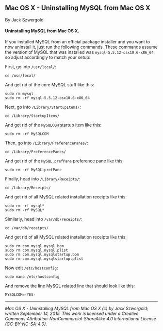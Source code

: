 ## Mac OS X - Uninstalling MySQL from Mac OS X

By Jack Szwergold

#### Uninstalling MySQL from Mac OS X.

If you installed MySQL from an official package installer and you want to now uninstall it, just run the following commands. These commands assume the version of MySQL that was installed was `mysql-5.5.12-osx10.6-x86_64` so adjust accordingly to match your setup:

First, go into `/usr/local/`:

	cd /usr/local/

And get rid of the core MySQL stuff like this:
	
	sudo rm mysql	
	sudo rm -rf mysql-5.5.12-osx10.6-x86_64

Next, go into `/Library/StartupItems/`:

	cd /Library/StartupItems/
	
And get rid of the `MySQLCOM` startup item like this:

	sudo rm -rf MySQLCOM
	
Then, go into `/Library/PreferencePanes/`:

	cd /Library/PreferencePanes/
	
And get rid of the `MySQL.prefPane` preference pane like this:

	sudo rm -rf MySQL.prefPane

Finally, head into `/Library/Receipts/`:

	cd /Library/Receipts/

And get rid of all MySQL related installation receipts like this:

	sudo rm -rf mysql*	
	sudo rm -rf MySQL*

Similarly, head into `/var/db/receipts/`:

	cd /var/db/receipts/

And get rid of all MySQL related installation receipts like this:

	sudo rm com.mysql.mysql.bom
	sudo rm com.mysql.mysql.plist
	sudo rm com.mysql.mysqlstartup.bom
	sudo rm com.mysql.mysqlstartup.plist

Now edit `/etc/hostconfig`:

    sudo nano /etc/hostconfig

And remove the line MySQL related line that should look like this:

    MYSQLCOM=-YES-

***

*Mac OS X - Uninstalling MySQL from Mac OS X (c) by Jack Szwergold; written September 14, 2015. This work is licensed under a Creative Commons Attribution-NonCommercial-ShareAlike 4.0 International License (CC-BY-NC-SA-4.0).*